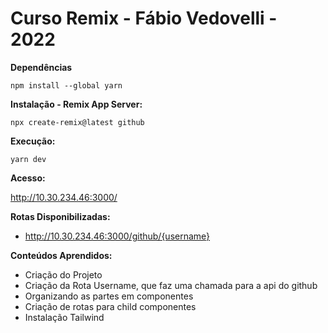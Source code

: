 # Curso Remix - Fábio Vedovelli - 2022  

**Dependências** 

    npm install --global yarn  

**Instalação - Remix App Server:** 

    npx create-remix@latest github
 

**Execução:**  

    yarn dev  

**Acesso:**  

http://10.30.234.46:3000/  

**Rotas Disponibilizadas:**

- http://10.30.234.46:3000/github/{username}

**Conteúdos Aprendidos:**

- Criação do Projeto
- Criação da Rota Username, que faz uma chamada para a api do github
- Organizando as partes em componentes
- Criação de rotas para child componentes
- Instalação Tailwind
